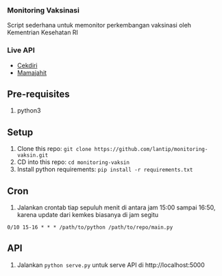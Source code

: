 
### Monitoring Vaksinasi
Script sederhana untuk memonitor perkembangan vaksinasi oleh Kementrian Kesehatan RI

### Live API
- [Cekdiri](https://cekdiri.id/vaksinasi/)
- [Mamajahit](https://mamajahit.id/vaksinasi/)

## Pre-requisites
1. python3


## Setup
1. Clone this repo: `git clone https://github.com/lantip/monitoring-vaksin.git`
2. CD into this repo: `cd monitoring-vaksin`
3. Install python requirements: `pip install -r requirements.txt`

## Cron
1. Jalankan crontab tiap sepuluh menit di antara jam 15:00 sampai 16:50, karena update dari kemkes biasanya di jam segitu

`0/10 15-16 * * * /path/to/python /path/to/repo/main.py`

## API
1. Jalankan `python serve.py` untuk serve API di http://localhost:5000
